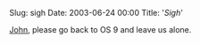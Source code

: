 Slug: sigh
Date: 2003-06-24 00:00
Title: '*Sigh*'

<a href="http://daringfireball.net/2003/06/very_brief_comments_regarding_certain_of_todays_wwdc_announcements.html">John</a>, please go back to OS 9 and leave us alone.
